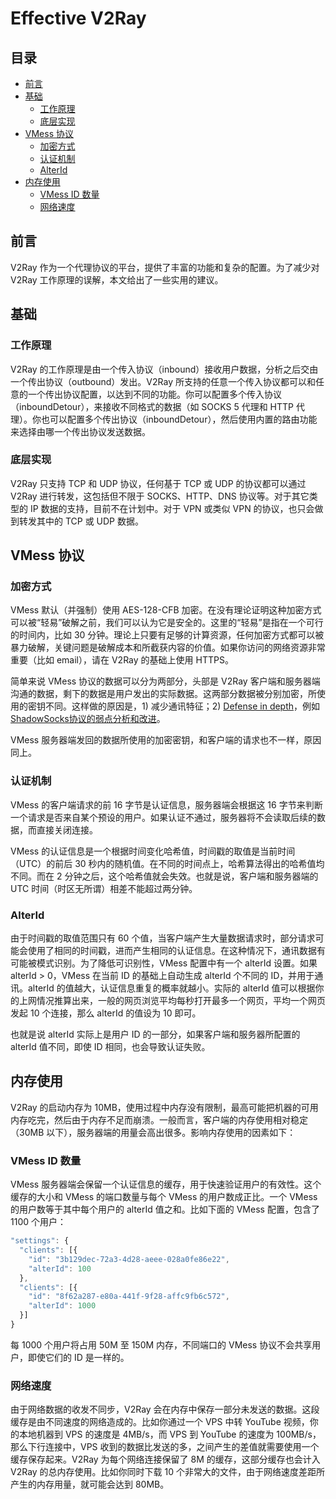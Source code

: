 # Effective V2Ray

## 目录
* [前言](#前言)
* [基础](#基础)
  * [工作原理](#工作原理)
  * [底层实现](#底层实现)
* [VMess 协议](#vmess-协议)
  * [加密方式](#加密方式)
  * [认证机制](#认证机制)
  * [AlterId](#alterid)
* [内存使用](#内存使用)
  * [VMess ID 数量](#vmess-id-数量)
  * [网络速度](#网络速度)


## 前言
V2Ray 作为一个代理协议的平台，提供了丰富的功能和复杂的配置。为了减少对 V2Ray 工作原理的误解，本文给出了一些实用的建议。

## 基础
### 工作原理		
V2Ray 的工作原理是由一个传入协议（inbound）接收用户数据，分析之后交由一个传出协议（outbound）发出。V2Ray 所支持的任意一个传入协议都可以和任意的一个传出协议配置，以达到不同的功能。你可以配置多个传入协议（inboundDetour），来接收不同格式的数据（如 SOCKS 5 代理和 HTTP 代理）。你也可以配置多个传出协议（inboundDetour），然后使用内置的路由功能来选择由哪一个传出协议发送数据。
 		 
### 底层实现		
V2Ray 只支持 TCP 和 UDP 协议，任何基于 TCP 或 UDP 的协议都可以通过 V2Ray 进行转发，这包括但不限于 SOCKS、HTTP、DNS 协议等。对于其它类型的 IP 数据的支持，目前不在计划中。对于 VPN 或类似 VPN 的协议，也只会做到转发其中的 TCP 或 UDP 数据。

## VMess 协议
### 加密方式
VMess 默认（并强制）使用 AES-128-CFB 加密。在没有理论证明这种加密方式可以被“轻易”破解之前，我们可以认为它是安全的。这里的“轻易”是指在一个可行的时间内，比如 30 分钟。理论上只要有足够的计算资源，任何加密方式都可以被暴力破解，关键问题是破解成本和所截获内容的价值。如果你访问的网络资源非常重要（比如 email），请在 V2Ray 的基础上使用 HTTPS。

简单来说 VMess 协议的数据可以分为两部分，头部是 V2Ray 客户端和服务器端沟通的数据，剩下的数据是用户发出的实际数据。这两部分数据被分别加密，所使用的密钥不同。这样做的原因是，1) 减少通讯特征；2) [Defense in depth](https://en.wikipedia.org/wiki/Defense_in_depth_(computing))，例如 [ShadowSocks协议的弱点分析和改进](https://github.com/breakwa11/shadowsocks-rss/issues/38)。

VMess 服务器端发回的数据所使用的加密密钥，和客户端的请求也不一样，原因同上。

### 认证机制
VMess 的客户端请求的前 16 字节是认证信息，服务器端会根据这 16 字节来判断一个请求是否来自某个预设的用户。如果认证不通过，服务器将不会读取后续的数据，而直接关闭连接。

VMess 的认证信息是一个根据时间变化哈希值，时间戳的取值是当前时间（UTC）的前后 30 秒内的随机值。在不同的时间点上，哈希算法得出的哈希值均不同。而在 2 分钟之后，这个哈希值就会失效。也就是说，客户端和服务器端的 UTC 时间（时区无所谓）相差不能超过两分钟。

### AlterId
由于时间戳的取值范围只有 60 个值，当客户端产生大量数据请求时，部分请求可能会使用了相同的时间戳，进而产生相同的认证信息。在这种情况下，通讯数据有可能被模式识别。为了降低可识别性，VMess 配置中有一个 alterId 设置。如果 alterId > 0，VMess 在当前 ID 的基础上自动生成 alterId 个不同的 ID，并用于通讯。alterId 的值越大，认证信息重复的概率就越小。实际的 alterId 值可以根据你的上网情况推算出来，一般的网页浏览平均每秒打开最多一个网页，平均一个网页发起 10 个连接，那么 alterId 的值设为 10 即可。

也就是说 alterId 实际上是用户 ID 的一部分，如果客户端和服务器所配置的 alterId 值不同，即使 ID 相同，也会导致认证失败。

## 内存使用
V2Ray 的启动内存为 10MB，使用过程中内存没有限制，最高可能把机器的可用内存吃完，然后由于内存不足而崩溃。一般而言，客户端的内存使用相对稳定（30MB 以下），服务器端的用量会高出很多。影响内存使用的因素如下：

### VMess ID 数量
VMess 服务器端会保留一个认证信息的缓存，用于快速验证用户的有效性。这个缓存的大小和 VMess 的端口数量与每个 VMess 的用户数成正比。一个 VMess 的用户数等于其中每个用户的 alterId 值之和。比如下面的 VMess 配置，包含了 1100 个用户：

```javascript
"settings": {
  "clients": [{
    "id": "3b129dec-72a3-4d28-aeee-028a0fe86e22",
    "alterId": 100
  },
  "clients": [{
    "id": "8f62a287-e80a-441f-9f28-affc9fb6c572",
    "alterId": 1000
  }]
}
```

每 1000 个用户将占用 50M 至 150M 内存，不同端口的 VMess 协议不会共享用户，即使它们的 ID 是一样的。

### 网络速度
由于网络数据的收发不同步，V2Ray 会在内存中保存一部分未发送的数据。这段缓存是由不同速度的网络造成的。比如你通过一个 VPS 中转 YouTube 视频，你的本地机器到 VPS 的速度是 4MB/s，而 VPS 到 YouTube 的速度为 100MB/s，那么下行连接中，VPS 收到的数据比发送的多，之间产生的差值就需要使用一个缓存保存起来。V2Ray 为每个网络连接保留了 8M 的缓存，这部分缓存也会计入 V2Ray 的总内存使用。比如你同时下载 10 个非常大的文件，由于网络速度差距所产生的内存用量，就可能会达到 80MB。



